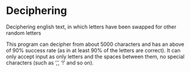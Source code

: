 # Deciphering
Deciphering english text, in which letters have been swapped for other random letters

This program can decipher from about 5000 characters and has an above of 90% success rate (as in at least 90% of the letters are correct). 
It can only accept input as only letters and the spaces between them, no special characters (such as ‘,’, ‘!’ and so on).

